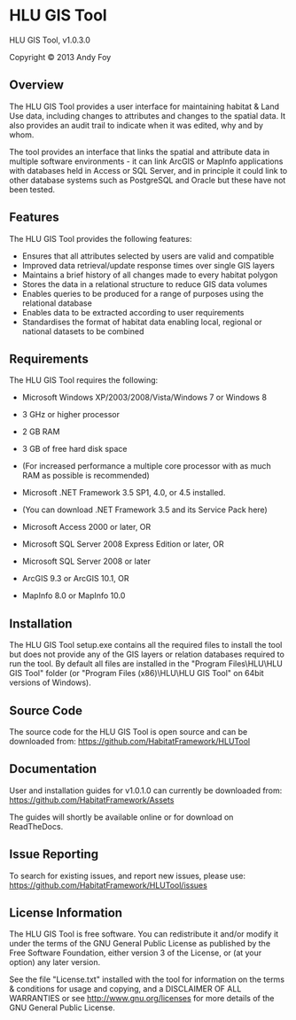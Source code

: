 HLU GIS Tool
============

HLU GIS Tool, v1.0.3.0

Copyright © 2013 Andy Foy

Overview
--------
The HLU GIS Tool provides a user interface for maintaining habitat & Land Use data, including changes to attributes and changes to the spatial data. It also provides an audit trail to indicate when it was edited, why and by whom.

The tool provides an interface that links the spatial and attribute data in multiple software environments - it can link ArcGIS or MapInfo applications
with databases held in Access or SQL Server, and in principle it could link to other database systems such as PostgreSQL and Oracle but these have not been tested.

Features
--------
The HLU GIS Tool provides the following features:
- Ensures that all attributes selected by users are valid and compatible
- Improved data retrieval/update response times over single GIS layers
- Maintains a brief history of all changes made to every habitat polygon
- Stores the data in a relational structure to reduce GIS data volumes
- Enables queries to be produced for a range of purposes using the relational database
- Enables data to be extracted according to user requirements
- Standardises the format of habitat data enabling local, regional or national datasets to be combined

Requirements
------------
The HLU GIS Tool requires the following:

- Microsoft Windows XP/2003/2008/Vista/Windows 7 or Windows 8
- 3 GHz or higher processor
- 2 GB RAM
- 3 GB of free hard disk space
- (For increased performance a multiple core processor with as much RAM as possible is recommended)

- Microsoft .NET Framework 3.5 SP1, 4.0, or 4.5 installed.
- (You can download .NET Framework 3.5 and its Service Pack here)

- Microsoft Access 2000 or later, OR
- Microsoft SQL Server 2008 Express Edition or later, OR
- Microsoft SQL Server 2008 or later

- ArcGIS 9.3 or ArcGIS 10.1, OR
- MapInfo 8.0 or MapInfo 10.0

Installation
------------
The HLU GIS Tool setup.exe contains all the required files to install the tool but does not provide any of the GIS layers or relation databases required to run the tool. By default all files are installed in the "Program Files\HLU\HLU GIS Tool" folder (or "Program Files (x86)\HLU\HLU GIS Tool" on 64bit versions of Windows).

Source Code
-----------
The source code for the HLU GIS Tool is open source and can be downloaded from:
<https://github.com/HabitatFramework/HLUTool>

Documentation
-------------
User and installation guides for v1.0.1.0 can currently be downloaded from:
<https://github.com/HabitatFramework/Assets>

The guides will shortly be available online or for download on ReadTheDocs.

Issue Reporting
---------------
To search for existing issues, and report new issues, please use:
<https://github.com/HabitatFramework/HLUTool/issues>

License Information
-------------------
The HLU GIS Tool is free software. You can redistribute it and/or modify it
under the terms of the GNU General Public License as published by the Free
Software Foundation, either version 3 of the License, or (at your option) any
later version.

See the file "License.txt" installed with the tool for information on the
terms & conditions for usage and copying, and a DISCLAIMER OF ALL WARRANTIES
or see <http://www.gnu.org/licenses> for more details of the GNU General Public
License.
